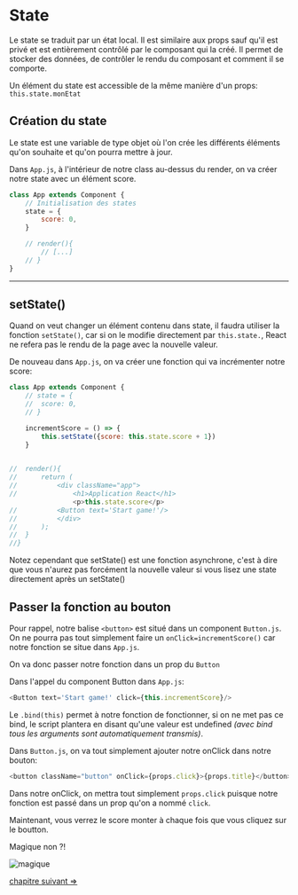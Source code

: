 # State

Le state se traduit par un état local. Il est similaire aux props sauf qu'il est privé et est entièrement contrôlé par le composant qui la créé. Il permet de stocker des données, de contrôler le rendu du composant et comment il se comporte.



Un élément du state est accessible de la même manière d'un props: `this.state.monEtat`



## Création du state

Le state est une variable de type objet où l'on crée les différents éléments qu'on souhaite et qu'on pourra mettre à jour. 

Dans `App.js`, à l'intérieur de notre class au-dessus du render, on va créer notre state avec un élément score.

```js
class App extends Component {
	// Initialisation des states
  	state = {
    	score: 0,
	}

	// render(){
		// [...]
	// }
}
```
---

## setState()

Quand on veut changer un élément contenu dans state, il faudra utiliser la fonction `setState()`, car si on le modifie directement par `this.state.`, React ne refera pas le rendu de la page avec la nouvelle valeur.


De nouveau dans `App.js`, on va créer une fonction qui va incrémenter notre score:

```js
class App extends Component {
	// state = {
	//	score: 0,
	// }

	incrementScore = () => {
		this.setState({score: this.state.score + 1})
	}
	

//  render(){
//    	return (
//      	<div className="app">
//        		<h1>Application React</h1>
    			<p>this.state.score</p>
//		 	<Button text='Start game!'/>
//      	</div>
//    	);
//  }
//}
```

Notez cependant que setState() est une fonction asynchrone, c'est à dire que vous n'aurez pas forcément la nouvelle valeur si vous lisez une state directement après un setState()



## Passer la fonction au bouton

Pour rappel, notre balise `<button>` est situé dans un component `Button.js`. On ne pourra pas tout simplement faire un `onClick=incrementScore()` car notre fonction se situe dans `App.js`.

On va donc passer notre fonction dans un prop du `Button`

Dans l'appel du component Button dans `App.js`:

```js
<Button text='Start game!' click={this.incrementScore}/>
```

Le `.bind(this)` permet à notre fonction de fonctionner, si on ne met pas ce bind, le script plantera en disant qu'une valeur est undefined *(avec bind tous les arguments sont automatiquement transmis)*.

Dans `Button.js`, on va tout simplement ajouter notre onClick dans notre bouton:

```js
<button className="button" onClick={props.click}>{props.title}</button>
```

Dans notre onClick, on mettra tout simplement `props.click` puisque notre fonction est passé dans un prop qu'on a nommé `click`.

Maintenant, vous verrez le score monter à chaque fois que vous cliquez sur le boutton.

Magique non ?!

![magique](https://media.giphy.com/media/QIiqoufLNmWo8/giphy.gif)

[chapitre suivant =>](07-board.md)

